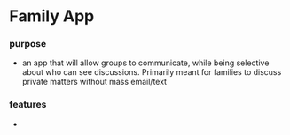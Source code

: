 # Family App

### purpose
- an app that will allow groups to communicate, while being selective about who can see discussions. Primarily meant for families to discuss private matters without mass email/text

### features
-
